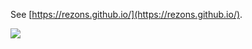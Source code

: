 See [https://rezons.github.io/](https://rezons.github.io/).

![](https://github.githubassets.com/images/icons/emoji/facebook.png)
